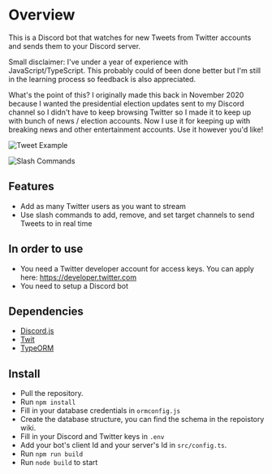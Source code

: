 # Overview

This is a Discord bot that watches for new Tweets from Twitter accounts and sends them to your Discord server.

Small disclaimer: I've under a year of experience with JavaScript/TypeScript. This probably could of been done better but I'm still in the learning process so feedback is also appreciated. 

What's the point of this? I originally made this back in November 2020 because I wanted the presidential election updates sent to my Discord channel so I didn't have to keep browsing Twitter so I made it to keep up with bunch of news / election accounts. Now I use it for keeping up with breaking news and other entertainment accounts. Use it however you'd like!

![Tweet Example](https://i.imgur.com/HyT7IbM.png)

![Slash Commands](https://i.imgur.com/vJSHmcO.png)

## Features
- Add as many Twitter users as you want to stream
- Use slash commands to add, remove, and set target channels to send Tweets to in real time

## In order to use
- You need a Twitter developer account for access keys. You can apply here: https://developer.twitter.com
- You need to setup a Discord bot

## Dependencies
- [Discord.js](https://discord.js.org/#/)
- [Twit](https://github.com/ttezel/twit)
- [TypeORM](https://typeorm.io/#/)

## Install
- Pull the repository.
- Run `npm install`
- Fill in your database credentials in `ormconfig.js`
- Create the database structure, you can find the schema in the repoistory wiki.
- Fill in your Discord and Twitter keys in `.env`
- Add your bot's client Id and your server's Id in `src/config.ts`.
- Run `npm run build`
- Run `node build` to start
